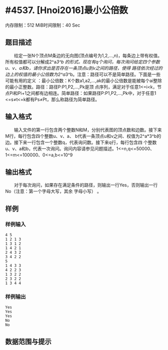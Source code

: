 # #4537. [Hnoi2016]最小公倍数

内存限制：512 MiB时间限制：40 Sec

## 题目描述

　　给定一张N个顶点M条边的无向图(顶点编号为1,2,&hellip;,n)，每条边上带有权值。所有权值都可以分解成2^a*3^b
的形式。现在有q个询问，每次询问给定四个参数u、v、a和b，请你求出是否存在一条顶点u到v之间的路径，使得
路径依次经过的边上的权值的最小公倍数为2^a*3^b。注意：路径可以不是简单路径。下面是一些可能有用的定义
：最小公倍数：K个数a1,a2,&hellip;,ak的最小公倍数是能被每个ai整除的最小正整数。路径：路径P:P1,P2,&hellip;,Pk是顶
点序列，满足对于任意1<=i<k，节点Pi和Pi+1之间都有边相连。简单路径：如果路径P:P1,P2,&hellip;,Pk中，对于任意1
<=s&ne;t<=k都有Ps&ne;Pt，那么称路径为简单路径。

## 输入格式

　　输入文件的第一行包含两个整数N和M，分别代表图的顶点数和边数。接下来M行，每行包含四个整数u、v、a、
b代表一条顶点u和v之间、权值为2^a*3^b的边。接下来一行包含一个整数q，代表询问数。接下来q行，每行包含四
个整数u、v、a和b，代表一次询问。询问内容请参见问题描述。1<=n,q<=50000、1<=m<=100000、0<=a,b<=10^9

## 输出格式

　　对于每次询问，如果存在满足条件的路径，则输出一行Yes，否则输出一行 No（注意：第一个字母大写，其余
字母小写） 。

## 样例

### 样例输入

    
    4 5 
    1 2 1 3 
    1 3 1 2 
    1 4 2 1 
    2 4 3 2 
    3 4 2 2 
    5 
    1 4 3 3 
    4 2 2 3 
    1 3 2 2 
    2 3 2 2 
    1 3 4 4 
    

### 样例输出

    
    Yes 
    Yes 
    Yes 
    No 
    No 
    

## 数据范围与提示

